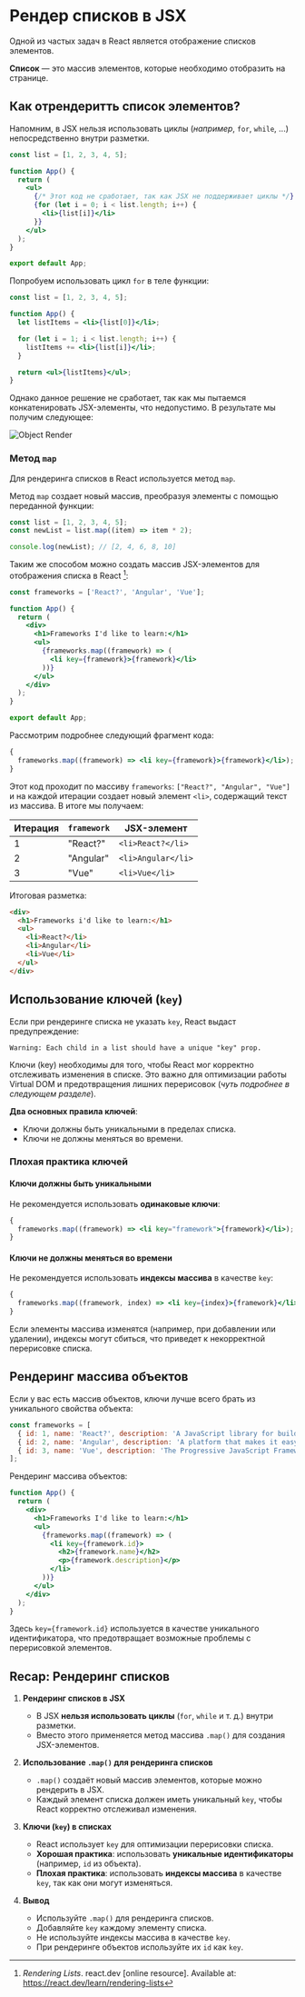 # Рендер списков в JSX

Одной из частых задач в React является отображение списков элементов.

**Список** — это массив элементов, которые необходимо отобразить на странице.

## Как отрендеритть список элементов?

Напомним, в JSX нельзя использовать циклы (_например_, `for`, `while`, ...) непосредственно внутри разметки.

```jsx
const list = [1, 2, 3, 4, 5];

function App() {
  return (
    <ul>
      {/* Этот код не сработает, так как JSX не поддерживает циклы */}
      {for (let i = 0; i < list.length; i++) {
        <li>{list[i]}</li>
      }}
    </ul>
  );
}

export default App;
```

Попробуем использовать цикл `for` в теле функции:

```jsx
const list = [1, 2, 3, 4, 5];

function App() {
  let listItems = <li>{list[0]}</li>;

  for (let i = 1; i < list.length; i++) {
    listItems += <li>{list[i]}</li>;
  }

  return <ul>{listItems}</ul>;
}
```

Однако данное решение не сработает, так как мы пытаемся конкатенировать JSX-элементы, что недопустимо. В результате мы получим следующее:

![Object Render](https://img001.prntscr.com/file/img001/pzoYDcOjRzC5MHu-P0TGVA.png)

### Метод `map`

Для рендеринга списков в React используется метод `map`.

Метод `map` создает новый массив, преобразуя элементы с помощью переданной функции:

```js
const list = [1, 2, 3, 4, 5];
const newList = list.map((item) => item * 2);

console.log(newList); // [2, 4, 6, 8, 10]
```

Таким же способом можно создать массив JSX-элементов для отображения списка в React [^1]:

```jsx
const frameworks = ['React?', 'Angular', 'Vue'];

function App() {
  return (
    <div>
      <h1>Frameworks I'd like to learn:</h1>
      <ul>
        {frameworks.map((framework) => (
          <li key={framework}>{framework}</li>
        ))}
      </ul>
    </div>
  );
}

export default App;
```

Рассмотрим подробнее следующий фрагмент кода:

```jsx
{
  frameworks.map((framework) => <li key={framework}>{framework}</li>);
}
```

Этот код проходит по массиву `frameworks`: `["React?", "Angular", "Vue"]` и на каждой итерации создает новый элемент `<li>`, содержащий текст из массива. В итоге мы получаем:

| Итерация | `framework` | JSX-элемент                      |
| -------- | ----------- | -------------------------------- |
| 1        | "React?"    | `<li>React?</li>`   |
| 2        | "Angular"   | `<li>Angular</li>` |
| 3        | "Vue"       | `<li>Vue</li>`         |

Итоговая разметка:

```html
<div>
  <h1>Frameworks i'd like to learn:</h1>
  <ul>
    <li>React?</li>
    <li>Angular</li>
    <li>Vue</li>
  </ul>
</div>
```

## Использование ключей (`key`)

Если при рендеринге списка не указать `key`, React выдаст предупреждение:

```
Warning: Each child in a list should have a unique "key" prop.
```

Ключи (key) необходимы для того, чтобы React мог корректно отслеживать изменения в списке. Это важно для оптимизации работы Virtual DOM и предотвращения лишних перерисовок (_чуть подробнее в следующем разделе_).

**Два основных правила ключей**:

- Ключи должны быть уникальными в пределах списка.
- Ключи не должны меняться во времени.

### Плохая практика ключей

#### Ключи должны быть уникальными

Не рекомендуется использовать **одинаковые ключи**:

```jsx
{
  frameworks.map((framework) => <li key="framework">{framework}</li>);
}
```

#### Ключи не должны меняться во времени

Не рекомендуется использовать **индексы массива** в качестве `key`:

```jsx
{
  frameworks.map((framework, index) => <li key={index}>{framework}</li>);
}
```

Если элементы массива изменятся (например, при добавлении или удалении), индексы могут сбиться, что приведет к некорректной перерисовке списка.

## Рендеринг массива объектов

Если у вас есть массив объектов, ключи лучше всего брать из уникального свойства объекта:

```jsx
const frameworks = [
  { id: 1, name: 'React?', description: 'A JavaScript library for building user interfaces' },
  { id: 2, name: 'Angular', description: 'A platform that makes it easy to build applications' },
  { id: 3, name: 'Vue', description: 'The Progressive JavaScript Framework' },
];
```

Рендеринг массива объектов:

```jsx
function App() {
  return (
    <div>
      <h1>Frameworks I'd like to learn:</h1>
      <ul>
        {frameworks.map((framework) => (
          <li key={framework.id}>
            <h2>{framework.name}</h2>
            <p>{framework.description}</p>
          </li>
        ))}
      </ul>
    </div>
  );
}
```

Здесь `key={framework.id}` используется в качестве уникального идентификатора, что предотвращает возможные проблемы с перерисовкой элементов.

## Recap: Рендеринг списков

1. **Рендеринг списков в JSX**

   - В JSX **нельзя использовать циклы** (`for`, `while` и т. д.) внутри разметки.
   - Вместо этого применяется метод массива `.map()` для создания JSX-элементов.

2. **Использование `.map()` для рендеринга списков**

   - `.map()` создаёт новый массив элементов, которые можно рендерить в JSX.
   - Каждый элемент списка должен иметь уникальный `key`, чтобы React корректно отслеживал изменения.

3. **Ключи (`key`) в списках**

   - React использует `key` для оптимизации перерисовки списка.
   - **Хорошая практика**: использовать **уникальные идентификаторы** (например, `id` из объекта).
   - **Плохая практика**: использовать **индексы массива** в качестве `key`, так как они могут изменяться.

4. **Вывод**
   - Используйте `.map()` для рендеринга списков.
   - Добавляйте `key` каждому элементу списка.
   - Не используйте индексы массива в качестве `key`.
   - При рендеринге объектов используйте их `id` как `key`.

[^1]: _Rendering Lists_. react.dev [online resource]. Available at: https://react.dev/learn/rendering-lists
